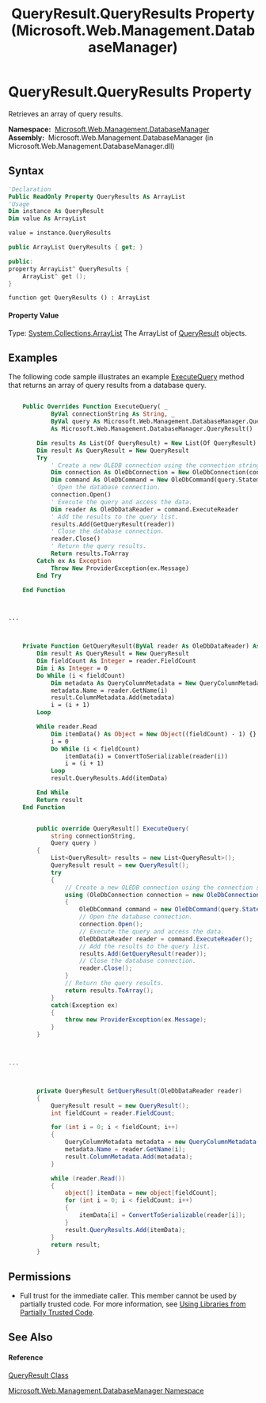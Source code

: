 ﻿---
title: QueryResult.QueryResults Property  (Microsoft.Web.Management.DatabaseManager)
TOCTitle: QueryResults Property
ms:assetid: P:Microsoft.Web.Management.DatabaseManager.QueryResult.QueryResults
ms:mtpsurl: https://msdn.microsoft.com/en-us/library/microsoft.web.management.databasemanager.queryresult.queryresults(v=VS.90)
ms:contentKeyID: 20476478
ms.date: 05/02/2012
mtps_version: v=VS.90
f1_keywords:
- Microsoft.Web.Management.DatabaseManager.QueryResult.QueryResults
- Microsoft.Web.Management.DatabaseManager.QueryResult.get_QueryResults
dev_langs:
- CSharp
- JScript
- VB
- c++
api_location:
- Microsoft.Web.Management.DatabaseManager.dll
api_name:
- Microsoft.Web.Management.DatabaseManager.QueryResult.get_QueryResults
- Microsoft.Web.Management.DatabaseManager.QueryResult.QueryResults
api_type:
- Managed
topic_type:
- apiref
- kbSyntax
product_family_name: VS
ROBOTS: INDEX,FOLLOW
---

# QueryResult.QueryResults Property

Retrieves an array of query results.

**Namespace:**  [Microsoft.Web.Management.DatabaseManager](microsoft-web-management-databasemanager-namespace.md)  
**Assembly:**  Microsoft.Web.Management.DatabaseManager (in Microsoft.Web.Management.DatabaseManager.dll)

## Syntax

``` vb
'Declaration
Public ReadOnly Property QueryResults As ArrayList
'Usage
Dim instance As QueryResult
Dim value As ArrayList

value = instance.QueryResults
```

``` csharp
public ArrayList QueryResults { get; }
```

``` c++
public:
property ArrayList^ QueryResults {
    ArrayList^ get ();
}
```

``` jscript
function get QueryResults () : ArrayList
```

#### Property Value

Type: [System.Collections.ArrayList](https://msdn.microsoft.com/en-us/library/7x4b0a97\(v=vs.90\))  
The ArrayList of [QueryResult](queryresult-class-microsoft-web-management-databasemanager.md) objects.  

## Examples

The following code sample illustrates an example [ExecuteQuery](databaseprovider-executequery-method-microsoft-web-management-databasemanager.md) method that returns an array of query results from a database query.

``` vb

    Public Overrides Function ExecuteQuery( _
            ByVal connectionString As String, _
            ByVal query As Microsoft.Web.Management.DatabaseManager.Query) _
            As Microsoft.Web.Management.DatabaseManager.QueryResult()

        Dim results As List(Of QueryResult) = New List(Of QueryResult)
        Dim result As QueryResult = New QueryResult
        Try
            ' Create a new OLEDB connection using the connection string.
            Dim connection As OleDbConnection = New OleDbConnection(connectionString)
            Dim command As OleDbCommand = New OleDbCommand(query.Statement, connection)
            ' Open the database connection.
            connection.Open()
            ' Execute the query and access the data.
            Dim reader As OleDbDataReader = command.ExecuteReader
            ' Add the results to the query list.
            results.Add(GetQueryResult(reader))
            ' Close the database connection.
            reader.Close()
            ' Return the query results.
            Return results.ToArray
        Catch ex As Exception
            Throw New ProviderException(ex.Message)
        End Try

    End Function



...



    Private Function GetQueryResult(ByVal reader As OleDbDataReader) As QueryResult
        Dim result As QueryResult = New QueryResult
        Dim fieldCount As Integer = reader.FieldCount
        Dim i As Integer = 0
        Do While (i < fieldCount)
            Dim metadata As QueryColumnMetadata = New QueryColumnMetadata
            metadata.Name = reader.GetName(i)
            result.ColumnMetadata.Add(metadata)
            i = (i + 1)
        Loop

        While reader.Read
            Dim itemData() As Object = New Object((fieldCount) - 1) {}
            i = 0
            Do While (i < fieldCount)
                itemData(i) = ConvertToSerializable(reader(i))
                i = (i + 1)
            Loop
            result.QueryResults.Add(itemData)

        End While
        Return result
    End Function

```

``` csharp

        public override QueryResult[] ExecuteQuery(
            string connectionString,
            Query query )
        {
            List<QueryResult> results = new List<QueryResult>();
            QueryResult result = new QueryResult();
            try
            {
                // Create a new OLEDB connection using the connection string.
                using (OleDbConnection connection = new OleDbConnection(connectionString))
                {
                    OleDbCommand command = new OleDbCommand(query.Statement, connection);
                    // Open the database connection.
                    connection.Open();
                    // Execute the query and access the data.
                    OleDbDataReader reader = command.ExecuteReader();
                    // Add the results to the query list.
                    results.Add(GetQueryResult(reader));
                    // Close the database connection.
                    reader.Close();
                }
                // Return the query results.
                return results.ToArray();
            }
            catch(Exception ex)
            {
                throw new ProviderException(ex.Message);
            }
        }



...



        private QueryResult GetQueryResult(OleDbDataReader reader)
        {
            QueryResult result = new QueryResult();
            int fieldCount = reader.FieldCount;

            for (int i = 0; i < fieldCount; i++)
            {
                QueryColumnMetadata metadata = new QueryColumnMetadata();
                metadata.Name = reader.GetName(i);
                result.ColumnMetadata.Add(metadata);
            }

            while (reader.Read())
            {
                object[] itemData = new object[fieldCount];
                for (int i = 0; i < fieldCount; i++)
                {
                    itemData[i] = ConvertToSerializable(reader[i]);
                }
                result.QueryResults.Add(itemData);
            }
            return result;
        }

```

## Permissions

  - Full trust for the immediate caller. This member cannot be used by partially trusted code. For more information, see [Using Libraries from Partially Trusted Code](https://msdn.microsoft.com/en-us/library/8skskf63\(v=vs.90\)).

## See Also

#### Reference

[QueryResult Class](queryresult-class-microsoft-web-management-databasemanager.md)

[Microsoft.Web.Management.DatabaseManager Namespace](microsoft-web-management-databasemanager-namespace.md)

